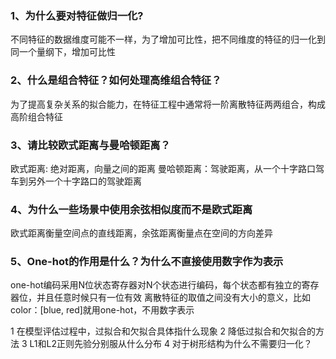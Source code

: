### 1、为什么要对特征做归一化?

不同特征的数据维度可能不一样，为了增加可比性，把不同维度的特征的归一化到同一个量纲下，增加可比性

### 2、什么是组合特征？如何处理高维组合特征？ 

为了提高复杂关系的拟合能力，在特征工程中通常将一阶离散特征两两组合，构成高阶组合特征

### 3、请比较欧式距离与曼哈顿距离？

欧式距离: 绝对距离，向量之间的距离
曼哈顿距离：驾驶距离，从一个十字路口驾车到另外一个十字路口的驾驶距离


### 4、为什么一些场景中使用余弦相似度而不是欧式距离  

欧式距离衡量空间点的直线距离，余弦距离衡量点在空间的方向差异

### 5、One-hot的作用是什么？为什么不直接使用数字作为表示    

one-hot编码采用N位状态寄存器对N个状态进行编码，每个状态都有独立的寄存器位，并且任意时候只有一位有效
离散特征的取值之间没有大小的意义，比如color：[blue, red]就用one-hot，不用数字表示

1  在模型评估过程中，过拟合和欠拟合具体指什么现象 
2  降低过拟合和欠拟合的方法 
3  L1和L2正则先验分别服从什么分布 
4  对于树形结构为什么不需要归一化？ 

